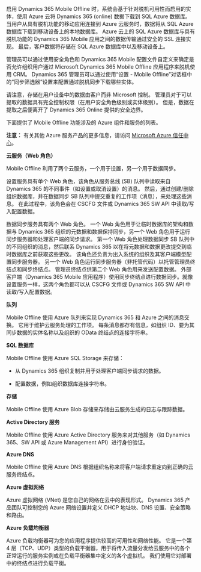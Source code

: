 启用 Dynamics 365 Mobile Offline 时，系统会基于针对脱机可用性而启用的实体，使用 Azure 云将 Dynamics 365 (online) 数据下载到 SQL Azure 数据库。 当用户从具有脱机功能的移动应用连接到 Azure 云服务时，数据将从 SQL Azure 数据库下载到移动设备上的本地数据库。 Azure 云上的 SQL Azure 数据库与具有脱机功能的 Dynamics 365 Mobile 应用之间的数据传输通过安全的 SSL 连接实现。 最后，客户数据将存储在 SQL Azure 数据库中以及移动设备上。  
  
 管理员可以通过使用安全角色和 Dynamics 365 Mobile 配置文件自定义来确定是否允许组织用户通过 Microsoft Dynamics 365 Mobile Offline 应用程序来脱机使用 CRM。 Dynamics 365 管理员可以通过使用“设置 - Mobile Offline”对话框中的“同步筛选器”设置来配置通过脱机同步下载哪些实体。  
  
 请注意，存储在用户设备中的数据由客户而非 Microsoft 控制。 管理员对于可以提取的数据具有完全控制权限（在用户安全角色级别或实体级别）。 但是，数据在提取之后便离开了 Dynamics 365 Online 提供的安全边界。  
  
 下面提供了 Mobile Offline 功能涉及的 Azure 组件和服务的列表。  
  
 **注意：** 有关其他 Azure 服务产品的更多信息，请访问 [Microsoft Azure 信任中心](https://azure.microsoft.com/support/trust-center/)。  
  
 **云服务（Web 角色）**  
  
 Mobile Offline 利用了两个云服务，一个用于设置，另一个用于数据同步。  
  
 设置服务具有单个 Web 角色，该角色从服务总线 (SB) 队列中读取来自 Dynamics 365 的不同事件（如设置或取消设置）的消息。 然后，通过创建/删除组织数据库，并在数据同步 SB 队列中提交重复的工作项（消息），来处理这些消息。 在此过程中，该角色会在 CSCFG 文件或 Dynamics 365 SW API 中读取/写入配置数据。  
  
 数据同步服务具有两个 Web 角色。 一个 Web 角色用于让临时数据库的架构和数据与 Dynamics 365 组织的元数据和数据保持同步，另一个 Web 角色用于运行同步服务器和处理客户端的同步请求。 第一个 Web 角色处理数据同步 SB 队列中的不同组织的消息，然后联系 Dynamics 365 以在将元数据和数据更改提交到临时数据库之前获取这些更改。 该角色还负责为出入系统的组织及其客户端模型配置同步服务器。 另一个 Web 角色运行同步服务器（非托管代码）以托管管理员终结点和同步终结点。 管理员终结点供第二个 Web 角色用来发送配置数据。 外部客户端（Dynamics 365 Mobile 应用程序）使用同步终结点进行数据同步。就像设置服务一样，这两个角色都可以从 CSCFG 文件或 Dynamics 365 SW API 中读取/写入配置数据。  
  
 **队列**  
  
 Mobile Offline 使用 Azure 队列来实现 Dynamics 365 和 Azure 之间的消息交换。 它用于维护云服务处理的工作项。 每条消息都存有信息，如组织 ID、要为其同步数据的实体名称以及组织的 OData 终结点的连接字符串。  
  
 **SQL 数据库**  
  
 Mobile Offline 使用 Azure SQL Storage 来存储：  
  
-   从 Dynamics 365 组织复制并用于处理客户端同步请求的数据。  
  
-   配置数据，例如组织数据库连接字符串。  
  
 **存储**  
  
 Mobile Offline 使用 Azure Blob 存储来存储由云服务生成的日志与跟踪数据。  
  
 **Active Directory 服务**  
  
 Mobile Offline 使用 Azure Active Directory 服务来对其他服务（如 Dynamics 365、SW API 或 Azure Management API）进行身份验证。  
  
 **Azure DNS**  
  
 Mobile Offline 使用 Azure DNS 根据组织名称来将客户端请求重定向到正确的云服务终结点。  
  
 **Azure 虚拟网络**  
  
 Azure 虚拟网络 (VNet) 是您自己的网络在云中的表现形式。 Dynamics 365 产品团队可控制您的 Azure 网络设置并定义 DHCP 地址块、DNS 设置、安全策略和路由。  
  
 **Azure 负载均衡器**  
  
 Azure 负载均衡器可为您的应用程序提供较高的可用性和网络性能。 它是一个第 4 层（TCP、UDP）类型的负载平衡器，用于将传入流量分发给云服务中的各个正常运行的服务实例或在负载平衡器集中定义的各个虚拟机。 我们使用它对部署中的终结点进行负载平衡。